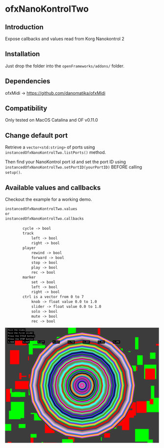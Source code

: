 ofxNanoKontrolTwo
=====================================

Introduction
------------
Expose callbacks and values read from Korg Nanokontrol 2

Installation
------------
Just drop the folder into the `openFrameworks/addons/` folder.

Dependencies
------------
ofxMidi -> https://github.com/danomatika/ofxMidi

Compatibility
------------
Only tested on MacOS Catalina and OF v0.11.0

Change default port
------------
Retrieve a `vector<std:string>` of ports using `instancedOfxNanoKontrolTwo.listPorts()` method.

Then find your NanoKontrol port id and set the port ID using `instancedOfxNanoKontrolTwo.setPortID(yourPortID)` BEFORE calling `setup()`.

Available values and callbacks
------------
Checkout the example for a working demo.

```
instancedOfxNanoKontrolTwo.values
or
instancedOfxNanoKontrolTwo.callbacks

        cycle -> bool
        track
            left -> bool
            right -> bool
        player
            rewind -> bool
            forward -> bool
            stop -> bool
            play -> bool
            rec -> bool
        marker
            set -> bool
            left -> bool
            right -> bool
        ctrl is a vector from 0 to 7
            knob -> float value 0.0 to 1.0
            slider -> float value 0.0 to 1.0
            solo -> bool
            mute -> bool
            rec -> bool
```
![Image description](https://raw.githubusercontent.com/esnho/ofxNanoKontrolTwo/master/example-app-preview.png)
